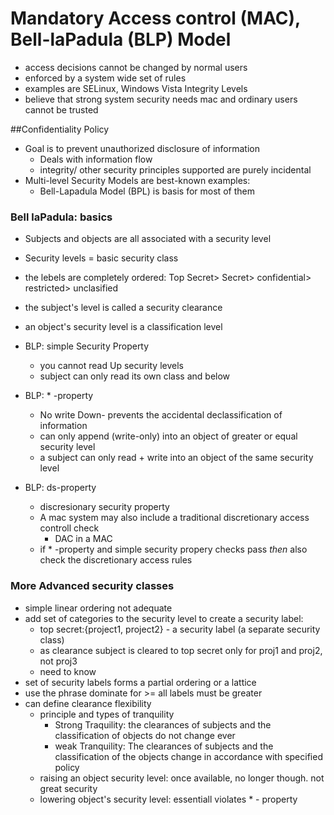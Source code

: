# Mandatory Access control (MAC), Bell-laPadula (BLP) Model

- access decisions cannot be changed by normal users
- enforced by a system wide set of rules
- examples are SELinux, Windows Vista Integrity Levels
- believe that strong system security needs mac and ordinary users cannot be trusted

##Confidentiality Policy

- Goal is to prevent unauthorized disclosure of information
	- Deals with information flow
	- integrity/ other security principles supported are purely incidental
- Multi-level Security Models are best-known examples:
	- Bell-Lapadula Model (BPL) is basis for most of them

### Bell laPadula: basics
- Subjects and objects are all associated with a security level
- Security levels = basic security class
- the lebels are completely ordered: Top Secret> Secret> confidential> restricted> unclasified
- the subject's level is called a security clearance
- an object's security level is a classification level

- BLP: simple Security Property
	- you cannot read Up security levels
	- subject can only read its own class and below
- BLP: * -property
	- No write Down- prevents the accidental declassification of information
	- can only append (write-only) into an object of greater or equal security level
	- a subject can only read + write into an object of the same security level
- BLP: ds-property
	- discresionary security property
	- A mac system may also include a traditional discretionary access controll check
		- DAC in a MAC
	- if * -property and simple security propery checks pass *then* also check the discretionary access rules
### More Advanced security classes
- simple linear ordering not adequate
- add set of categories to the security level to create a security label:
	- top secret:{project1, project2} - a security label (a separate security class)
	- as clearance subject is cleared to top secret only for proj1 and proj2, not proj3
	- need to know
- set of security labels forms a partial ordering or a lattice
- use the phrase dominate for >= all labels must be greater
- can define clearance flexibility
	- principle and types of tranquility
		- Strong Traquility: the clearances of subjects and the classification of objects do not change ever
		- weak Tranquility: The clearances of subjects and the classification of the objects change in accordance with specified policy
	- raising an object security level: once available, no longer though. not great security
	- lowering object's security level: essentiall violates * - property


















